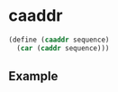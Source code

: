 # caaddr
```scheme
(define (caaddr sequence)
  (car (caddr sequence)))
```

## Example
```scheme

```